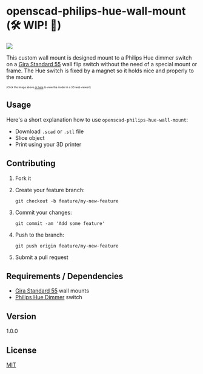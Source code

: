 # openscad-philips-hue-wall-mount (🛠 WIP! 🚧)

[![](http://up.frd.mn/sFKS0aw7Wz.png)](http://openjscad.org/#https://raw.githubusercontent.com/frdmn/openscad-philips-hue-wall-mount/master/01-base.scad)

This custom wall mount is designed mount to a Philips Hue dimmer switch on a [Gira Standard 55](https://www.gira.de/schalterprogramme/standard55.html) wall flip switch without the need of a special mount or frame. The Hue switch is fixed by a magnet so it holds nice and properly to the mount. 

<sub><sup><sub><sup>(Click the image above [or here](http://openjscad.org/#https://raw.githubusercontent.com/frdmn/openscad-philips-hue-wall-mount/master/01-base.scad) to view the model in a 3D web viewer!)</sup></sub></sup></sub>

## Usage

Here's a short explanation how to use `openscad-philips-hue-wall-mount`:

* Download `.scad` or `.stl` file
* Slice object
* Print using your 3D printer

## Contributing

1. Fork it
2. Create your feature branch:

    ```shell
    git checkout -b feature/my-new-feature
    ```

3. Commit your changes:

    ```shell
    git commit -am 'Add some feature'
    ```

4. Push to the branch:

    ```shell
    git push origin feature/my-new-feature
    ```

5. Submit a pull request

## Requirements / Dependencies

* [Gira Standard 55](https://www.gira.de/schalterprogramme/standard55.html) wall mounts
* [Philips Hue Dimmer](https://www.amazon.de/Philips-Wireless-Schalter-komfortabel-Installation/dp/B0748KLR39) switch

## Version

1.0.0

## License

[MIT](LICENSE)
